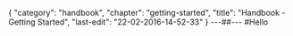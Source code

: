 {
	"category": "handbook",
	"chapter": "getting-started",
	"title": "Handbook - Getting Started",
	"last-edit": "22-02-2016-14-52-33"
}
---##---
#Hello
